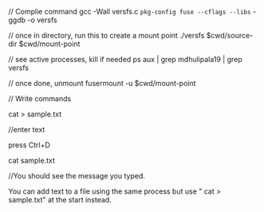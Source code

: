  
// Complie command
 gcc -Wall versfs.c `pkg-config fuse --cflags --libs` -ggdb -o versfs


// once in directory, run this to create a mount point
./versfs $cwd/source-dir $cwd/mount-point

// see active processes, kill if needed
 ps aux | grep mdhulipala19 | grep versfs


// once done, unmount
fusermount -u $cwd/mount-point 


// Write commands

 cat > sample.txt

 //enter text

press Ctrl+D

cat sample.txt

//You should see the message you typed. 

You can add text to a file using the same process but use " cat > sample.txt" at the start instead. 